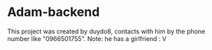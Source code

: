 # Adam-backend

This project was created by duydo8, contacts with him by the phone number like "0966501755". Note: he has a girlfriend :
V
